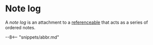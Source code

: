 <!-- SPDX-License-Identifier: CC-BY-4.0 -->
<!-- Copyright Contributors to the ODPi Egeria project. -->

# Note log

A *note log* is an attachment to a [referenceable](./concepts/referencable) that acts as a series of ordered notes.

--8<-- "snippets/abbr.md"